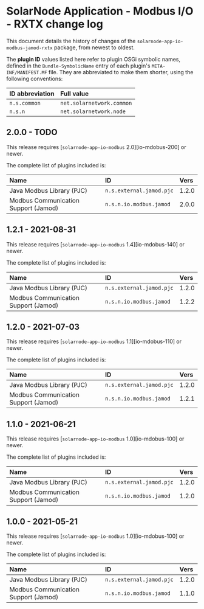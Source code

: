 # SolarNode Application - Modbus I/O - RXTX change log

This document details the history of changes of the `solarnode-app-io-modbus-jamod-rxtx` package,
from newest to oldest.

The **plugin ID** values listed here refer to plugin OSGi symbolic names, defined in the
`Bundle-SymbolicName` entry of each plugin's `META-INF/MANIFEST.MF` file. They are abbreviated to
make them shorter, using the following conventions:

| ID abbreviation | Full value                |
|:----------------|:--------------------------|
| `n.s.common`    | `net.solarnetwork.common` |
| `n.s.n`         | `net.solarnetwork.node`   |

## 2.0.0 - TODO

This release requires [`solarnode-app-io-modbus` 2.0][io-mdobus-200] or newer.

The complete list of plugins included is:

| Name                                 | ID                       | Vers  |
|:-------------------------------------|:-------------------------|:------|
| Java Modbus Library (PJC)            | `n.s.external.jamod.pjc` | 1.2.0 |
| Modbus Communication Support (Jamod) | `n.s.n.io.modbus.jamod`  | 2.0.0 |


## 1.2.1 - 2021-08-31

This release requires [`solarnode-app-io-modbus` 1.4][io-mdobus-140] or newer.

The complete list of plugins included is:

| Name                                 | ID                       | Vers  |
|:-------------------------------------|:-------------------------|:------|
| Java Modbus Library (PJC)            | `n.s.external.jamod.pjc` | 1.2.0 |
| Modbus Communication Support (Jamod) | `n.s.n.io.modbus.jamod`  | 1.2.2 |


## 1.2.0 - 2021-07-03

This release requires [`solarnode-app-io-modbus` 1.1][io-mdobus-110] or newer.

The complete list of plugins included is:

| Name                                 | ID                       | Vers  |
|:-------------------------------------|:-------------------------|:------|
| Java Modbus Library (PJC)            | `n.s.external.jamod.pjc` | 1.2.0 |
| Modbus Communication Support (Jamod) | `n.s.n.io.modbus.jamod`  | 1.2.1 |


## 1.1.0 - 2021-06-21

This release requires [`solarnode-app-io-modbus` 1.0][io-mdobus-100] or newer.

The complete list of plugins included is:

| Name                                 | ID                       | Vers  |
|:-------------------------------------|:-------------------------|:------|
| Java Modbus Library (PJC)            | `n.s.external.jamod.pjc` | 1.2.0 |
| Modbus Communication Support (Jamod) | `n.s.n.io.modbus.jamod`  | 1.2.0 |


## 1.0.0 - 2021-05-21

This release requires [`solarnode-app-io-modbus` 1.0][io-mdobus-100] or newer.

The complete list of plugins included is:

| Name                                 | ID                       | Vers  |
|:-------------------------------------|:-------------------------|:------|
| Java Modbus Library (PJC)            | `n.s.external.jamod.pjc` | 1.2.0 |
| Modbus Communication Support (Jamod) | `n.s.n.io.modbus.jamod`  | 1.1.0 |


[io-modbus-100]: ../../solarnode-app-io-modbus/debian/CHANGELOG.md#100---2021-05-21
[io-modbus-110]: ../../solarnode-app-io-modbus/debian/CHANGELOG.md#110---2021-07-03
[io-modbus-140]: ../../solarnode-app-io-modbus/debian/CHANGELOG.md#140---2021-08-31
[io-modbus-200]: ../../solarnode-app-io-modbus/debian/CHANGELOG.md#200---TODO
